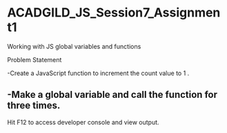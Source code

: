 # ACADGILD_JS_Session7_Assignment1
Working with JS global variables and functions


Problem Statement

-Create a JavaScript function to increment the count value to 1 .

-Make a global variable and call the function for three times.
---------------------------------------------------------------------------
Hit F12 to access developer console and view output.
